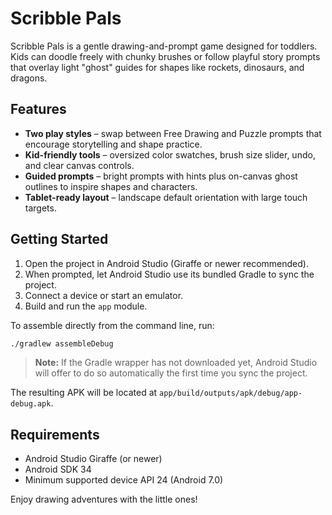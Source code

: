 # Scribble Pals

Scribble Pals is a gentle drawing-and-prompt game designed for toddlers. Kids can doodle freely with chunky brushes or follow playful story prompts that overlay light "ghost" guides for shapes like rockets, dinosaurs, and dragons.

## Features

- **Two play styles** – swap between Free Drawing and Puzzle prompts that encourage storytelling and shape practice.
- **Kid-friendly tools** – oversized color swatches, brush size slider, undo, and clear canvas controls.
- **Guided prompts** – bright prompts with hints plus on-canvas ghost outlines to inspire shapes and characters.
- **Tablet-ready layout** – landscape default orientation with large touch targets.

## Getting Started

1. Open the project in Android Studio (Giraffe or newer recommended).
2. When prompted, let Android Studio use its bundled Gradle to sync the project.
3. Connect a device or start an emulator.
4. Build and run the `app` module.

To assemble directly from the command line, run:

```bash
./gradlew assembleDebug
```

> **Note:** If the Gradle wrapper has not downloaded yet, Android Studio will offer to do so automatically the first time you sync the project.

The resulting APK will be located at `app/build/outputs/apk/debug/app-debug.apk`.

## Requirements

- Android Studio Giraffe (or newer)
- Android SDK 34
- Minimum supported device API 24 (Android 7.0)

Enjoy drawing adventures with the little ones!
